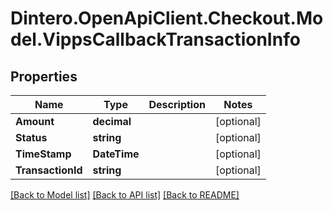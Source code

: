 # Dintero.OpenApiClient.Checkout.Model.VippsCallbackTransactionInfo

## Properties

Name | Type | Description | Notes
------------ | ------------- | ------------- | -------------
**Amount** | **decimal** |  | [optional] 
**Status** | **string** |  | [optional] 
**TimeStamp** | **DateTime** |  | [optional] 
**TransactionId** | **string** |  | [optional] 

[[Back to Model list]](../README.md#documentation-for-models) [[Back to API list]](../README.md#documentation-for-api-endpoints) [[Back to README]](../README.md)

